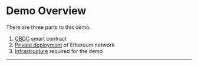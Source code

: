 
# Demo Overview

There are three parts to this demo.

1. [CBDC][1] smart contract
2. [Private deployment][2] of Ethereum network
3. [Infrastructure][3] required for the demo

-------
[1]: ./cbdc-smart-contract/
[2]: ./ethereum/
[3]: ./infra/